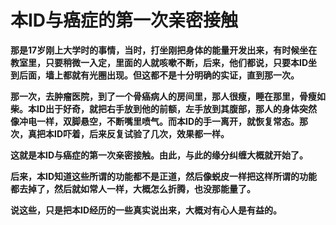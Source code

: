 本ID与癌症的第一次亲密接触
====

			

**那是17岁刚上大学时的事情，当时，打坐刚把身体的能量开发出来，有时候坐在教室里，只要稍微一入定，里面的人就咳嗽不断，后来，他们都说，只要本ID坐到后面，墙上都就有光圈出现。但这都不是十分明确的实证，直到那一次。**

**那一次，去肿瘤医院，到了一个骨癌病人的房间里，那人很瘦，睡在那里，骨瘦如柴。本ID出于好奇，就把右手放到他的前额，左手放到其腹部，那人的身体突然像冲电一样，双脚悬空，不断嘴里喷气。而本ID的手一离开，就恢复常态。那次，真把本ID吓着，后来反复试验了几次，效果都一样。**

**这就是本ID与癌症的第一次亲密接触。由此，与此的缘分纠缠大概就开始了。**

**后来，本ID知道这些所谓的功能都不是正道，然后像蜕皮一样把这样所谓的功能都去掉了，然后就如常人一样，大概怎么折腾，也没那能量了。**

**说这些，只是把本ID经历的一些真实说出来，大概对有心人是有益的。**
